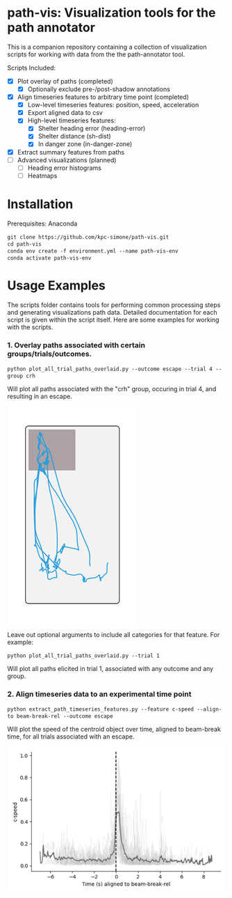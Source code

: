 # path-vis: Visualization tools for the path annotator

This is a companion repository containing a collection of visualization scripts for working with data from the the path-annotator tool.

Scripts Included:

- [x] Plot overlay of paths (completed)
	- [x] Optionally exclude pre-/post-shadow annotations
- [x] Align timeseries features to arbitrary time point (completed)
	- [x] Low-level timeseries features: position, speed, acceleration
	- [x] Export aligned data to csv
	- [x] High-level timeseries features:
		- [x] Shelter heading error (heading-error)
		- [x] Shelter distance (sh-dist)
		- [x] In danger zone (in-danger-zone)
- [x] Extract summary features from paths
- [ ] Advanced visualizations (planned)
	- [ ] Heading error histograms
	- [ ] Heatmaps
	
# Installation

Prerequisites: Anaconda

```
git clone https://github.com/kpc-simone/path-vis.git
cd path-vis
conda env create -f environment.yml --name path-vis-env
conda activate path-vis-env
```

# Usage Examples

The scripts folder contains tools for performing common processing steps and generating visualizations path data.
Detailed documentation for each script is given within the script itself. Here are some examples for working with the scripts.

### 1. Overlay paths associated with certain groups/trials/outcomes.
```
python plot_all_trial_paths_overlaid.py --outcome escape --trial 4 --group crh
```
Will plot all paths associated with the "crh" group, occuring in trial 4, and resulting in an escape. 

![](https://github.com/kpc-simone/path-vis/blob/main/docs/all-trial-paths-overlaid-group_crh-trial_4-outcome_escape.png)

Leave out optional arguments to include all categories for that feature. For example:
```
python plot_all_trial_paths_overlaid.py --trial 1
```
Will plot all paths elicited in trial 1, associated with any outcome and any group. 


### 2. Align timeseries data to an experimental time point
```
python extract_path_timeseries_features.py --feature c-speed --align-to beam-break-rel --outcome escape
```
Will plot the speed of the centroid object over time, aligned to beam-break time, for all trials associated with an escape.

![](https://github.com/kpc-simone/path-vis/blob/main/docs/c-speed-alignedto_beam-break-rel_all-trial_all-outcome_escape.png)

